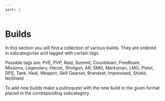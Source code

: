 ```yaml
---
sort: 2
---
```

# Builds
In this section you will find a collection of various builds.
They are ordered in subcategories and tagged with certain tags.

Possible tags are:
PVE, PVP,
Raid, Summit, Countdown, FreeRoam, Missions,
Legendary, Heroic,
Shotgun, AR, SMG, Marksman, LMG, Pistol,
DPS, Tank, Heal,
Weapon, Skill
Gearset, Brandset, Improvised,
Shield, NoShield

To add new builds make a pullrequest with the new build in the given format placed in the corresponding subcategory.